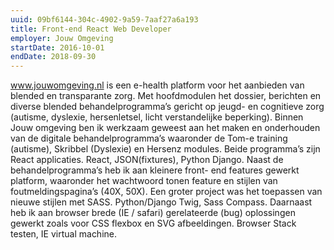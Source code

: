 ```yaml
---
uuid: 09bf6144-304c-4902-9a59-7aaf27a6a193
title: Front-end React Web Developer
employer: Jouw Omgeving
startDate: 2016-10-01
endDate: 2018-09-30
---
```


www.jouwomgeving.nl is een e-health platform voor het aanbieden van blended en transparante zorg. Met hoofdmodulen het dossier, berichten en diverse blended behandelprogramma’s gericht op jeugd- en cognitieve zorg (autisme, dyslexie, hersenletsel, licht verstandelijke beperking).
Binnen Jouw omgeving ben ik werkzaam geweest aan het maken en onderhouden van de digitale behandelprogramma’s waaronder de Tom-e training (autisme), Skribbel (Dyslexie) en Hersenz modules. Beide programma’s zijn React applicaties. React, JSON(fixtures), Python Django.
Naast de behandelprogramma’s heb ik aan kleinere front- end features gewerkt platform, waaronder het wachtwoord tonen feature en stijlen van foutmeldingspagina’s (40X, 50X). Een groter project was het toepassen van nieuwe stijlen met SASS. Python/Django Twig, Sass Compass.
Daarnaast heb ik aan browser brede (IE / safari) gerelateerde (bug) oplossingen gewerkt zoals voor CSS flexbox en SVG afbeeldingen. Browser Stack testen, IE virtual machine.
